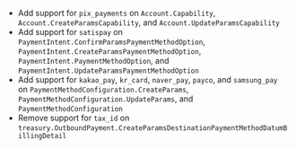 * Add support for `pix_payments` on `Account.Capability`, `Account.CreateParamsCapability`, and `Account.UpdateParamsCapability`
* Add support for `satispay` on `PaymentIntent.ConfirmParamsPaymentMethodOption`, `PaymentIntent.CreateParamsPaymentMethodOption`, `PaymentIntent.PaymentMethodOption`, and `PaymentIntent.UpdateParamsPaymentMethodOption`
* Add support for `kakao_pay`, `kr_card`, `naver_pay`, `payco`, and `samsung_pay` on `PaymentMethodConfiguration.CreateParams`, `PaymentMethodConfiguration.UpdateParams`, and `PaymentMethodConfiguration`
* Remove support for `tax_id` on `treasury.OutboundPayment.CreateParamsDestinationPaymentMethodDatumBillingDetail`